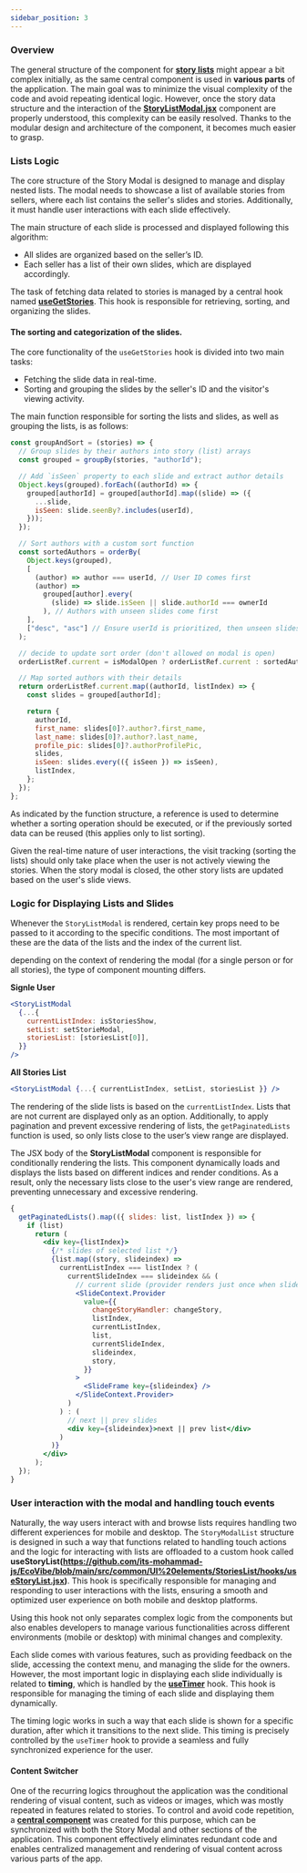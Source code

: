 ```yaml
---
sidebar_position: 3
---
```


### Overview

The general structure of the component for **[story lists](https://github.com/its-mohammad-js/EcoVibe/tree/main/src/common/UI%20elements/StoriesList)** might appear a bit complex initially, as the same central component is used in **various parts** of the application. The main goal was to minimize the visual complexity of the code and avoid repeating identical logic. However, once the story data structure and the interaction of the **[StoryListModal.jsx](https://github.com/its-mohammad-js/EcoVibe/blob/main/src/common/UI%20elements/StoriesList/StoryListModal.jsx)** component are properly understood, this complexity can be easily resolved. Thanks to the modular design and architecture of the component, it becomes much easier to grasp.

### Lists Logic

The core structure of the Story Modal is designed to manage and display nested lists. The modal needs to showcase a list of available stories from sellers, where each list contains the seller's slides and stories. Additionally, it must handle user interactions with each slide effectively.

The main structure of each slide is processed and displayed following this algorithm:

<ul>
<li>All slides are organized based on the seller’s ID.</li>
<li>Each seller has a list of their own slides, which are displayed accordingly.</li>
</ul>

The task of fetching data related to stories is managed by a central hook named **[useGetStories](https://github.com/its-mohammad-js/EcoVibe/blob/main/src/common/hooks/useGetStories.jsx)**. This hook is responsible for retrieving, sorting, and organizing the slides.

#### The sorting and categorization of the slides.

The core functionality of the <code>useGetStories</code> hook is divided into two main tasks:

<ul>
<li>Fetching the slide data in real-time.</li>
<li>Sorting and grouping the slides by the seller's ID and the visitor's viewing activity.</li>
</ul>

The main function responsible for sorting the lists and slides, as well as grouping the lists, is as follows:

```jsx title="group & sort slides"
const groupAndSort = (stories) => {
  // Group slides by their authors into story (list) arrays
  const grouped = groupBy(stories, "authorId");

  // Add `isSeen` property to each slide and extract author details
  Object.keys(grouped).forEach((authorId) => {
    grouped[authorId] = grouped[authorId].map((slide) => ({
      ...slide,
      isSeen: slide.seenBy?.includes(userId),
    }));
  });

  // Sort authors with a custom sort function
  const sortedAuthors = orderBy(
    Object.keys(grouped),
    [
      (author) => author === userId, // User ID comes first
      (author) =>
        grouped[author].every(
          (slide) => slide.isSeen || slide.authorId === ownerId
        ), // Authors with unseen slides come first
    ],
    ["desc", "asc"] // Ensure userId is prioritized, then unseen slides
  );

  // decide to update sort order (don't allowed on modal is open)
  orderListRef.current = isModalOpen ? orderListRef.current : sortedAuthors;

  // Map sorted authors with their details
  return orderListRef.current.map((authorId, listIndex) => {
    const slides = grouped[authorId];

    return {
      authorId,
      first_name: slides[0]?.author?.first_name,
      last_name: slides[0]?.author?.last_name,
      profile_pic: slides[0]?.authorProfilePic,
      slides,
      isSeen: slides.every(({ isSeen }) => isSeen),
      listIndex,
    };
  });
};
```

As indicated by the function structure, a reference is used to determine whether a sorting operation should be executed, or if the previously sorted data can be reused (this applies only to list sorting).

Given the real-time nature of user interactions, the visit tracking (sorting the lists) should only take place when the user is not actively viewing the stories. When the story modal is closed, the other story lists are updated based on the user's slide views.

### Logic for Displaying Lists and Slides

Whenever the <code>StoryListModal</code> is rendered, certain key props need to be passed to it according to the specific conditions. The most important of these are the data of the lists and the index of the current list.

depending on the context of rendering the modal (for a single person or for all stories), the type of component mounting differs.

**Signle User**

```jsx title="story modal for signle seller"
<StoryListModal
  {...{
    currentListIndex: isStoriesShow,
    setList: setStorieModal,
    storiesList: [storiesList[0]],
  }}
/>
```

**All Stories List**

```jsx title="story modal for all stories"
<StoryListModal {...{ currentListIndex, setList, storiesList }} />
```

The rendering of the slide lists is based on the <code>currentListIndex</code>. Lists that are not current are displayed only as an option. Additionally, to apply pagination and prevent excessive rendering of lists, the <code>getPaginatedLists</code> function is used, so only lists close to the user’s view range are displayed.

The JSX body of the **StoryListModal** component is responsible for conditionally rendering the lists. This component dynamically loads and displays the lists based on different indices and render conditions. As a result, only the necessary lists close to the user's view range are rendered, preventing unnecessary and excessive rendering.

```jsx title="story list modal jsx"
{
  getPaginatedLists().map(({ slides: list, listIndex }) => {
    if (list)
      return (
        <div key={listIndex}>
          {/* slides of selected list */}
          {list.map((story, slideindex) =>
            currentListIndex === listIndex ? (
              currentSlideIndex === slideindex && (
                // current slide (provider renders just once when slideIndex is equal to currentSlideIndex)
                <SlideContext.Provider
                  value={{
                    changeStoryHandler: changeStory,
                    listIndex,
                    currentListIndex,
                    list,
                    currentSlideIndex,
                    slideindex,
                    story,
                  }}
                >
                  <SlideFrame key={slideindex} />
                </SlideContext.Provider>
              )
            ) : (
              // next || prev slides
              <div key={slideindex}>next || prev list</div>
            )
          )}
        </div>
      );
  });
}
```

### User interaction with the modal and handling touch events

Naturally, the way users interact with and browse lists requires handling two different experiences for mobile and desktop. The `StoryModalList` structure is designed in such a way that functions related to handling touch actions and the logic for interacting with lists are offloaded to a custom hook called **useStoryList(https://github.com/its-mohammad-js/EcoVibe/blob/main/src/common/UI%20elements/StoriesList/hooks/useStoryList.jsx)**. This hook is specifically responsible for managing and responding to user interactions with the lists, ensuring a smooth and optimized user experience on both mobile and desktop platforms.

Using this hook not only separates complex logic from the components but also enables developers to manage various functionalities across different environments (mobile or desktop) with minimal changes and complexity.

Each slide comes with various features, such as providing feedback on the slide, accessing the context menu, and managing the slide for the owners. However, the most important logic in displaying each slide individually is related to **timing**, which is handled by the **[useTimer](https://github.com/its-mohammad-js/EcoVibe/blob/main/src/common/UI%20elements/StoriesList/hooks/useTimer.jsx)** hook. This hook is responsible for managing the timing of each slide and displaying them dynamically.

The timing logic works in such a way that each slide is shown for a specific duration, after which it transitions to the next slide. This timing is precisely controlled by the `useTimer` hook to provide a seamless and fully synchronized experience for the user.

#### Content Switcher

One of the recurring logics throughout the application was the conditional rendering of visual content, such as videos or images, which was mostly repeated in features related to stories. To control and avoid code repetition, a **[central component](https://github.com/its-mohammad-js/EcoVibe/blob/main/src/common/UI%20elements/ContentSwitcher/ContentSwitcher.jsx)** was created for this purpose, which can be synchronized with both the Story Modal and other sections of the application. This component effectively eliminates redundant code and enables centralized management and rendering of visual content across various parts of the app.
